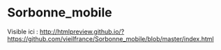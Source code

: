 # Sorbonne_mobile

Visible ici : http://htmlpreview.github.io/?https://github.com/vieilfrance/Sorbonne_mobile/blob/master/index.html

